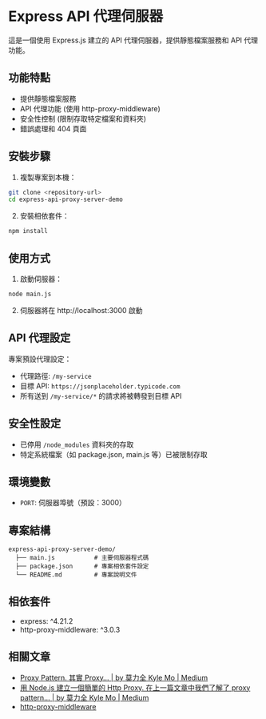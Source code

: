 # Express API 代理伺服器

這是一個使用 Express.js 建立的 API 代理伺服器，提供靜態檔案服務和 API 代理功能。

## 功能特點

- 提供靜態檔案服務
- API 代理功能 (使用 http-proxy-middleware)
- 安全性控制 (限制存取特定檔案和資料夾)
- 錯誤處理和 404 頁面

## 安裝步驟

1. 複製專案到本機：
```bash
git clone <repository-url>
cd express-api-proxy-server-demo
```

2. 安裝相依套件：
```bash
npm install
```

## 使用方式

1. 啟動伺服器：
```bash
node main.js
```

2. 伺服器將在 http://localhost:3000 啟動

## API 代理設定

專案預設代理設定：
- 代理路徑: `/my-service`
- 目標 API: `https://jsonplaceholder.typicode.com`
- 所有送到 `/my-service/*` 的請求將被轉發到目標 API

## 安全性設定

- 已停用 `/node_modules` 資料夾的存取
- 特定系統檔案（如 package.json, main.js 等）已被限制存取

## 環境變數

- `PORT`: 伺服器埠號（預設：3000）

## 專案結構

```
express-api-proxy-server-demo/
  ├── main.js           # 主要伺服器程式碼
  ├── package.json      # 專案相依套件設定
  └── README.md         # 專案說明文件
```

## 相依套件

- express: ^4.21.2
- http-proxy-middleware: ^3.0.3

## 相關文章

- [Proxy Pattern. 其實 Proxy… | by 莫力全 Kyle Mo | Medium](https://oldmo860617.medium.com/proxy-pattern-5f89595dcd30)
- [用 Node.js 建立一個簡單的 Http Proxy. 在上一篇文章中我們了解了 proxy pattern… | by 莫力全 Kyle Mo | Medium](https://oldmo860617.medium.com/%E7%94%A8-node-js-%E5%BB%BA%E7%AB%8B%E4%B8%80%E5%80%8B%E7%B0%A1%E5%96%AE%E7%9A%84-http-proxy-5262e349a1ad)
- [http-proxy-middleware](https://github.com/chimurai/http-proxy-middleware)
